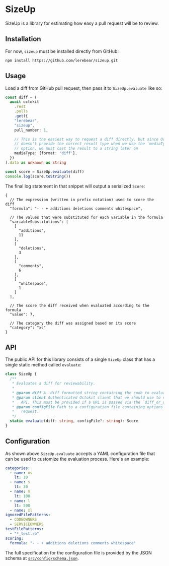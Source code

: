 # SizeUp

SizeUp is a library for estimating how easy a pull request will be to review.

## Installation

For now, `sizeup` must be installed directly from GitHub:

```
npm install https://github.com/lerebear/sizeup.git
```

## Usage

Load a diff from GitHub pull request, then pass it to `SizeUp.evaluate` like so:

```ts
const diff = (
  await octokit
    .rest
    .pulls
    .get({
    "lerebear",
    "sizeup",
    pull_number: 1,

    // This is the easiest way to request a diff directly, but since Octokit
    // doesn't provide the correct result type when we use the `mediaType`
    // option, we must cast the result to a string later on
    mediaType: {format: 'diff'},
  })
).data as unknown as string

const score = SizeUp.evaluate(diff)
console.log(score.toString())
```

The final log statement in that snippet will output a serialized `Score`:

```jsonc
{
  // The expression (written in prefix notation) used to score the diff
  "formula": "- - + additions deletions comments whitespace",

  // The values that were substituted for each variable in the formula
  "variableSubstitutions": [
    [
      "additions",
      11
    ],
    [
      "deletions",
      3
    ],
    [
      "comments",
      6
    ],
    [
      "whitespace",
      1
    ]
  ],

  // The score the diff received when evaluated according to the formula
  "value": 7,

  // The category the diff was assigned based on its score
  "category": "xs"
}
```

## API

The public API for this library consists of a single `SizeUp` class that has
a single static method called `evaluate`:

```ts
class SizeUp {
  /**
   * Evaluates a diff for reviewability.
   *
   * @param diff A .diff formatted string containing the code to evaluate
   * @param client Authenticated Octokit client that we should use to communicate with the GitHub
   *   API. This must be provided if a URL is passed via the `diff_or_url` parameter.
   * @param configFile Path to a configuration file containing options for how to evaluate the pull
   *   request.
   */
  static evaluate(diff: string, configFile?: string): Score
}
```

## Configuration

As shown above `SizeUp.evaluate` accepts a YAML configuration file that can be used to customize the evaluation process. Here's an example:

```yaml
categories:
  - name: xs
    lt: 10
  - name: s
    lt: 30
  - name: m
    lt: 100
  - name: l
    lt: 500
  - name: xl
ignoredFilePatterns:
  - CODEOWNERS
  - SERVICEOWNERS
testFilePatterns:
  - "*_test.rb"
scoring:
  formula: "- - + additions deletions comments whitespace"
```

The full specification for the configuration file is provided by the JSON schema at [`src/config/schema.json`](./src/config/schema.json).
